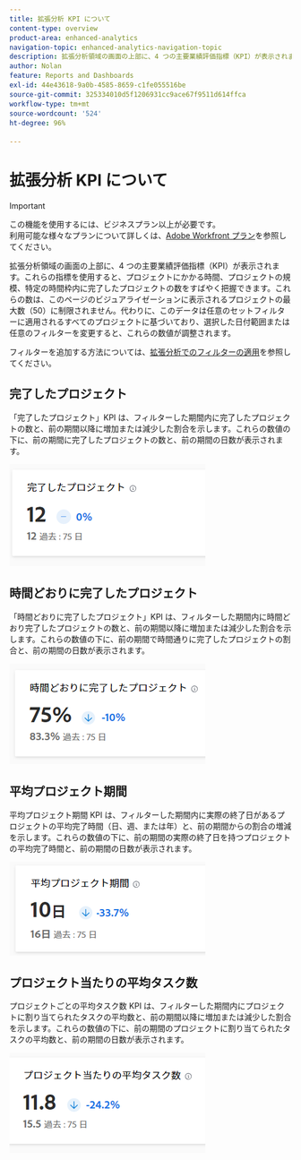 ```yaml
---
title: 拡張分析 KPI について
content-type: overview
product-area: enhanced-analytics
navigation-topic: enhanced-analytics-navigation-topic
description: 拡張分析領域の画面の上部に、4 つの主要業績評価指標（KPI）が表示されます。これらの指標を使用すると、プロジェクトにかかる時間、プロジェクトの規模、特定の時間枠内に完了したプロジェクトの数をすばやく把握できます。これらの数は、このページのビジュアライゼーションに表示されるプロジェクトの最大数（50）に制限されません。代わりに、このデータは任意のセットフィルターに適用されるすべてのプロジェクトに基づいており、選択した日付範囲または任意のフィルターを変更すると、これらの数値が調整されます。
author: Nolan
feature: Reports and Dashboards
exl-id: 44e43618-9a0b-4585-8659-c1fe055516be
source-git-commit: 325334010d5f1206931cc9ace67f9511d614ffca
workflow-type: tm+mt
source-wordcount: '524'
ht-degree: 96%

---
```


# 拡張分析 KPI について

>[!IMPORTANT]
>
>この機能を使用するには、ビジネスプラン以上が必要です。\
>利用可能な様々なプランについて詳しくは、[Adobe Workfront プラン](https://www.workfront.com/plans)を参照してください。

拡張分析領域の画面の上部に、4 つの主要業績評価指標（KPI）が表示されます。これらの指標を使用すると、プロジェクトにかかる時間、プロジェクトの規模、特定の時間枠内に完了したプロジェクトの数をすばやく把握できます。これらの数は、このページのビジュアライゼーションに表示されるプロジェクトの最大数（50）に制限されません。代わりに、このデータは任意のセットフィルターに適用されるすべてのプロジェクトに基づいており、選択した日付範囲または任意のフィルターを変更すると、これらの数値が調整されます。

フィルターを追加する方法については、[拡張分析でのフィルターの適用](../enhanced-analytics/use-enhanced-analytics-filters.md)を参照してください。

## 完了したプロジェクト

「完了したプロジェクト」KPI は、フィルターした期間内に完了したプロジェクトの数と、前の期間以降に増加または減少した割合を示します。これらの数値の下に、前の期間に完了したプロジェクトの数と、前の期間の日数が表示されます。

![KPI プロジェクト完了 ](assets/kpi-projects-completed-350x182.png)

## 時間どおりに完了したプロジェクト

「時間どおりに完了したプロジェクト」KPI は、フィルターした期間内に時間どおり完了したプロジェクトの数と、前の期間以降に増加または減少した割合を示します。これらの数値の下に、前の期間で時間通りに完了したプロジェクトの割合と、前の期間の日数が表示されます。

![KPI プロジェクトが時間通りに完了しました ](assets/kpi-projects-completed-on-time-350x180.png)

## 平均プロジェクト期間

平均プロジェクト期間 KPI は、フィルターした期間内に実際の終了日があるプロジェクトの平均完了時間（日、週、または年）と、前の期間からの割合の増減を示します。これらの数値の下に、前の期間の実際の終了日を持つプロジェクトの平均完了時間と、前の期間の日数が表示されます。

![KPI 平均プロジェクト期間 ](assets/kpi-avg.-project-duration-350x168.png)

## プロジェクト当たりの平均タスク数

プロジェクトごとの平均タスク数 KPI は、フィルターした期間内にプロジェクトに割り当てられたタスクの平均数と、前の期間以降に増加または減少した割合を示します。これらの数値の下に、前の期間のプロジェクトに割り当てられたタスクの平均数と、前の期間の日数が表示されます。

![ プロジェクトあたりの KPI 平均タスク数 ](assets/kpi-average-tasks-per-project-350x179.png)
